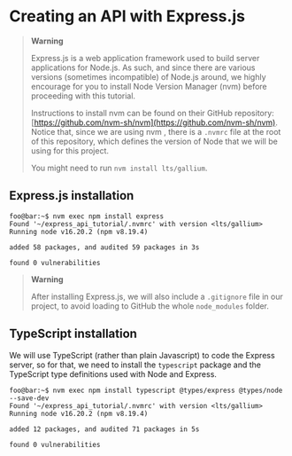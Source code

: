 # Creating an API with Express.js

> **Warning**
>  
> Express.js is a web application framework used to build server applications for Node.js. As such, and since there are various versions (sometimes incompatible) of Node.js around, we highly encourage for you to install Node Version Manager (nvm) before proceeding with this tutorial.
>
> Instructions to install nvm can be found on their GitHub repository: [https://github.com/nvm-sh/nvm](https://github.com/nvm-sh/nvm). Notice that, since we are using nvm , there is a `.nvmrc` file at the root of this repository, which defines the  version of Node that we will be using for this project.
>
> You might need to run `nvm install lts/gallium`.

## Express.js installation

```console
foo@bar:~$ nvm exec npm install express
Found '~/express_api_tutorial/.nvmrc' with version <lts/gallium>
Running node v16.20.2 (npm v8.19.4)

added 58 packages, and audited 59 packages in 3s

found 0 vulnerabilities
```

> **Warning**
>
> After installing Express.js, we will also include a `.gitignore` file in our project, to avoid loading to GitHub the whole `node_modules` folder.

## TypeScript installation

We will use TypeScript (rather than plain Javascript) to code the Express server, so for that, we need to install the `typescript` package and the TypeScript type definitions used with Node and Express.

```console
foo@bar:~$ nvm exec npm install typescript @types/express @types/node --save-dev
Found '~/express_api_tutorial/.nvmrc' with version <lts/gallium>
Running node v16.20.2 (npm v8.19.4)

added 12 packages, and audited 71 packages in 5s

found 0 vulnerabilities
```
